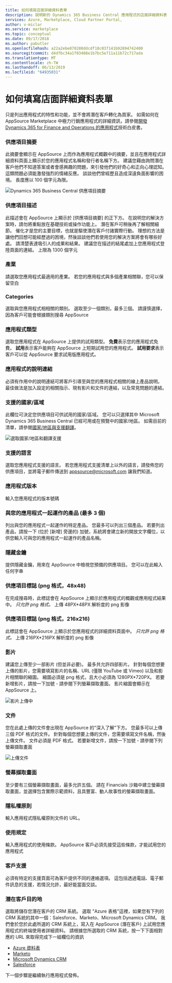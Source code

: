 ```yaml
---
title: 如何填寫店面詳細資料表單
description: 說明新的 Dynamics 365 Business Central 應用程式的店面詳細資料表單上的值。
services: Azure, Marketplace, Cloud Partner Portal,
author: v-miclar
ms.service: marketplace
ms.topic: conceptual
ms.date: 09/17/2018
ms.author: pabutler
ms.openlocfilehash: a22a2ebe870280ddcdf18c037141b92894742400
ms.sourcegitcommit: d4dfbc34a1f03488e1b7bc5e711a11b72c717ada
ms.translationtype: MT
ms.contentlocale: zh-TW
ms.lasthandoff: 06/13/2019
ms.locfileid: "64935031"
---
```

<a name="how-to-fill-out-the-storefront-details-form"></a>如何填寫店面詳細資料表單
===========================================

只是列出應用程式的特性和功能，並不會將潛在客戶轉化為買家。 如需如何在 AppSource Marketplace 中極力行銷應用程式的詳細資訊，請參閱[開發 Dynamics 365 for Finance and Operations 的應用程式](https://go.microsoft.com/fwlink/?linkid=841518)技術白皮書。  


### <a name="offer-summary"></a>供應項目摘要

此摘要會顯示在 AppSource 上而作為應用程式概觀中的摘要，並且在應用程式詳細資料頁面上顯示於您的應用程式名稱和發行者名稱下方。 建議您藉由詢問潛在客戶他們不知道答案或者會感興趣的問題，來引發他們的好奇心和正向心理認知。 這類問題必須能激發強烈的情緒反應。 談談他們曾經歷且造成深遠負面影響的困境。 長度應以 100 個字元為限。

![Dynamics 365 Business Central 供應項目摘要](./media/d365-financials/image018.png)


### <a name="offer-description"></a>供應項目描述

此描述會在 AppSource 上顯示於 [供應項目摘要]  的正下方。 在說明您的解決方案時，請勿將重點放在基礎技術或操作功能上。 潛在客戶可稍後再了解相關細節。 催化才是您的主要目標，也就是驅使潛在客戶付諸實際行動。 理想的方法是讓他們回想可能經歷過的困境，然後談談他們若使用您的解決方案將會有哪些好處。 請清楚表達吸引人的成果和結果。 建議您在描述的結尾處加上您應用程式登陸頁面的連結。 上限為 1300 個字元

### <a name="industries"></a>產業

請選取您應用程式最適用的產業。 若您的應用程式與多個產業相關聯，您可以保留空白

### <a name="categories"></a>Categories

選取與您應用程式相相關的類別。 選取至少一個類別，最多三個。 請謹慎選擇，因為客戶可能會根據類別搜尋 AppSource

### <a name="app-type"></a>應用程式類型

選取您應用程式在 AppSource 上提供的試用類型。
**免費**表示您的應用程式免費。 **試用**表示客戶能夠在 AppSource 上短期試用您的應用程式。 **試用要求**表示客戶可以從 AppSource 要求試用版應用程式。

### <a name="help-link-for-your-app"></a>應用程式的說明連結

必須有作用中的說明連結可將客戶引導至與您的應用程式相關的線上產品說明。 最佳做法是加入設定的相關指示、現有影片和文件的連結，以及常見問題的連結。

### <a name="supported-countriesregions"></a>支援的國家/區域

此欄位可決定您供應項目可供試用的國家/區域。 您可以只選擇其中 Microsoft Dynamics 365 Business Central 已經可用或在預覽中的國家/地區。 如需目前的清單，請參閱[國家/地區與支援翻譯](https://docs.microsoft.com/dynamics-nav/compliance/apptest-countries-and-translations)。

![選取國家/地區和翻譯支援](./media/d365-financials/image008.png)


### <a name="supported-languages"></a>支援的語言

選取您應用程式支援的語言。 若您應用程式支援清單上以外的語言，請發佈您的供應項目，並將電子郵件傳送到 <appsource@microsoft.com> 讓我們知道。

### <a name="app-version"></a>應用程式版本

輸入您應用程式的版本號碼

### <a name="products-your-app-works-with-max-3"></a>與您的應用程式一起運作的產品 (最多 3 個)

列出與您的應用程式一起運作的特定產品。 您最多可以列出三個產品。 若要列出產品，請按一下 (位於 [新增] 旁邊的) 加號，系統將會建立新的開放文字欄位，以供您輸入可與您的應用程式一起運作的產品名稱。

### <a name="hide-key"></a>隱藏金鑰

提供隱藏金鑰，用來在 AppSource 中檢視您預備的供應項目。 您可以在此輸入任何字串

### <a name="offer-logo-png-format-48x48"></a>供應項目標誌 (png 格式，48x48)

在完成搜尋時，此標誌會在 AppSource 上顯示於應用程式的概觀或應用程式結果中。 *只允許 png 格式。*  上傳 48PX\*48PX 解析度的 png 影像

### <a name="offer-logo-png-format-216x216"></a>供應項目標誌 (png 格式，216x216)

此標誌會在 AppSource 上顯示於您應用程式的詳細資料頁面中。 *只允許 png 格式。* 上傳 216PX\*216PX 解析度的 png 影像

### <a name="video"></a>影片

建議您上傳至少一部影片 (但並非必要)。 最多共允許四部影片。 針對每個您想要上傳的影片，您需要填寫影片的名稱、URL (僅限 YouTube 或 Vimeo) 以及和影片相關聯的縮圖。 縮圖必須是 png 格式，且大小必須為 1280PX\*720PX。 若要新增影片，請按一下加號 - 請參閱下列螢幕擷取畫面。 影片縮圖會顯示在 AppSource 上。

![影片上傳中](./media/d365-financials/image009.png)


### <a name="document"></a>文件

您在此處上傳的文件會出現在 AppSource 的\"深入了解\"下方。
您最多可以上傳三個 PDF 格式的文件。 針對每個您想要上傳的文件，您需要填寫文件名稱，然後上傳文件。 文件必須是 PDF 格式。 若要新增文件，請按一下加號 - 請參閱下列螢幕擷取畫面

![上傳文件](./media/d365-financials/image010.png)


### <a name="screenshots"></a>螢幕擷取畫面

至少要有三個螢幕擷取畫面，最多允許五個。 請在 Financials 沙箱中建立螢幕擷取畫面，並選擇包含實際示範資料，且具豐富、動人故事性的螢幕擷取畫面。

### <a name="privacy-policy"></a>隱私權原則

輸入應用程式隱私權原則文件的 URL。

### <a name="terms-of-use"></a>使用規定

輸入應用程式的使用條款。 AppSource 客戶必須先接受這些條款，才能試用您的應用程式

### <a name="customer-support"></a>客戶支援

必須有特定的支援頁面可為客戶提供不同的連絡選項。 這包括透過電話、電子郵件訊息的支援，若情況允許，最好能當面交談。

### <a name="lead-destination"></a>潛在客戶目的地

選取將儲存您潛在客戶的 CRM 系統。 選取  \"Azure 表格\"這裡，如果您有下列的 CRM 系統的其中一個：Salesforce、Marketo、Microsoft Dynamics CRM。 我們會於您於此處所選的 CRM 系統上，寫入在 AppSource (潛在客戶) 上試用您應用程式的終端使用者詳細資料。 請根據您所選取的 CRM 系統，按一下下面相對應的 URL 來取得完成下一組欄位的資訊

-   [Azure 資料表](./cloud-partner-portal-lead-management-instructions-azure-table.md)
-   [Marketo](./cloud-partner-portal-lead-management-instructions-marketo.md)
-   [Microsoft Dynamics CRM](./cloud-partner-portal-lead-management-instructions-dynamics.md)
-   [Salesforce](./cloud-partner-portal-lead-management-instructions-salesforce.md)

下一個步驟是繼續執行應用程式發佈。
